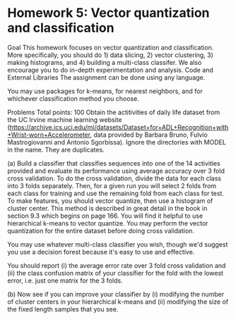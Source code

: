 # Homework 5: Vector quantization and classification
 
Goal
This homework focuses on vector quantization and classification. More specifically, you should do 1) data slicing,  2) vector clustering, 3) making histograms, and 4) building a multi-class classifer. We also encourage you to do in-depth experimentation and analysis.
Code and External Libraries
The assignment can be done using any language.

You may use packages for k-means, for nearest neighbors, and for whichever classification method you choose.

Problems
Total points: 100
Obtain the actitivities of daily life dataset from the UC Irvine machine learning website (https://archive.ics.uci.edu/ml/datasets/Dataset+for+ADL+Recognition+with+Wrist-worn+Accelerometer, data provided by Barbara Bruno, Fulvio Mastrogiovanni and Antonio Sgorbissa). Ignore the directories with MODEL in the name. They are duplicates.

(a) Build a classifier that classifies sequences into one of the 14 activities provided and evaluate its performance using average accuracy over 3 fold cross validation. To do the cross validation, divide the data for each class into 3 folds separately. Then, for a given run you will select 2 folds from each class for training and use the remaining fold from each class for test. To make features, you should vector quantize, then use a histogram of cluster center. This method is described in great detail in the book in section 9.3 which begins on page 166. You will find it helpful to use hierarchical k-means to vector quantize. You may perform the vector quantization for the entire dataset before doing cross validation.

You may use whatever multi-class classifier you wish, though we'd suggest you use a decision forest because it's easy to use and effective.

You should report (i) the average error rate over 3 fold cross validation and (ii) the class confusion matrix of your classifier for the fold with the lowest error, i.e. just one matrix for the 3 folds.

(b) Now see if you can improve your classifier by (i) modifying the number of cluster centers in your hierarchical k-means and (ii) modifying the size of the fixed length samples that you see.